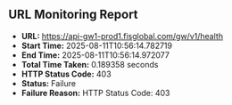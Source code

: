 ## URL Monitoring Report

- **URL:** https://api-gw1-prod1.fisglobal.com/gw/v1/health
- **Start Time:** 2025-08-11T10:56:14.782719
- **End Time:** 2025-08-11T10:56:14.972077
- **Total Time Taken:** 0.189358 seconds
- **HTTP Status Code:** 403
- **Status:** Failure
- **Failure Reason:** HTTP Status Code: 403
